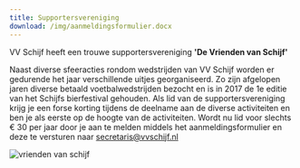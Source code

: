 ```yaml
---
title: Supportersvereniging
download: /img/aanmeldingsformulier.docx
---
```

VV Schijf heeft een trouwe supportersvereniging **'De Vrienden van Schijf'**

Naast diverse sfeeracties rondom wedstrijden van VV Schijf worden er gedurende het jaar verschillende uitjes georganiseerd. Zo zijn afgelopen jaren diverse betaald voetbalwedstrijden bezocht en is in 2017 de 1e editie van het Schijfs bierfestival gehouden. Als lid van de supportersvereniging krijg je een forse korting tijdens de deelname aan de diverse activiteiten en ben je als eerste op de hoogte van de activiteiten. Wordt nu lid voor slechts € 30 per jaar door je aan te melden middels het aanmeldingsformulier en deze te versturen naar [secretaris@vvschijf.nl](mailto:secretaris@vvschijf.nl)

![vrienden van schijf](/img/vrienden-schijf.jpg "vrienden van schijf")
